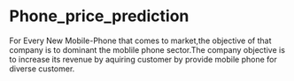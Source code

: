 # Phone_price_prediction

<!-- Problem Statement -->
For Every New Mobile-Phone that comes to market,the objective of that company is to dominant the moblile phone sector.The company objective is to increase its revenue by aquiring customer by provide mobile phone for diverse customer.
